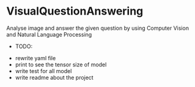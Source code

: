 # VisualQuestionAnswering
Analyse image and answer the given question by using Computer Vision and Natural Language Processing

- TODO: 
+ rewrite yaml file
+ print to see the tensor size of model
+ write test for all model
+ write readme about the project

